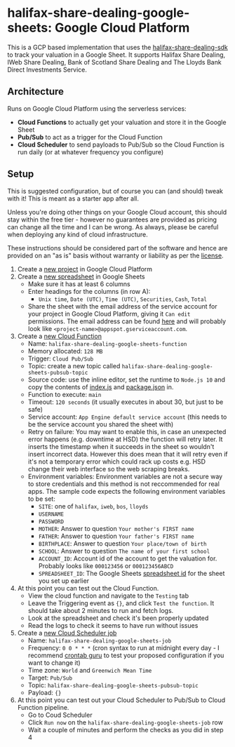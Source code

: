 # halifax-share-dealing-google-sheets: Google Cloud Platform

This is a GCP based implementation that uses the [halifax-share-dealing-sdk](https://github.com/domdomegg/halifax-share-dealing-sdk) to track your valuation in a Google Sheet. It supports Halifax Share Dealing, IWeb Share Dealing, Bank of Scotland Share Dealing and The Lloyds Bank Direct Investments Service.

## Architecture

Runs on Google Cloud Platform using the serverless services:
- **Cloud Functions** to actually get your valuation and store it in the Google Sheet
- **Pub/Sub** to act as a trigger for the Cloud Function
- **Cloud Scheduler** to send payloads to Pub/Sub so the Cloud Function is run daily (or at whatever frequency you configure)

## Setup

This is suggested configuration, but of course you can (and should) tweak with it! This is meant as a starter app after all.

Unless you're doing other things on your Google Cloud account, this should stay within the free tier - however no guarantees are provided as pricing can change all the time and I can be wrong. As always, please be careful when deploying any kind of cloud infrastructure.

These instructions should be considered part of the software and hence are provided on an "as is" basis without warranty or liability as per the [license](https://github.com/domdomegg/halifax-share-dealing-google-sheets/blob/master/LICENSE).

1. Create a [new project](https://console.cloud.google.com/projectcreate) in Google Cloud Platform
2. Create a [new spreadsheet](https://sheets.new) in Google Sheets
	- Make sure it has at least 6 columns
	- Enter headings for the columns (in row A):
		- `Unix time`, `Date (UTC)`, `Time (UTC)`, `Securities`, `Cash`, `Total`
	- Share the sheet with the email address of the service account for your project in Google Cloud Platform, giving it `Can edit` permissions. The email address can be found [here](https://console.cloud.google.com/iam-admin/serviceaccounts) and will probably look like `<project-name>@appspot.gserviceaccount.com`.
3. Create a [new Cloud Function](https://console.cloud.google.com/functions/add)
	- Name: `halifax-share-dealing-google-sheets-function`
	- Memory allocated: `128 MB`
	- Trigger: `Cloud Pub/Sub`
	- Topic: create a new topic called `halifax-share-dealing-google-sheets-pubsub-topic`
	- Source code: use the inline editor, set the runtime to `Node.js 10` and copy the contents of [index.js](https://raw.githubusercontent.com/domdomegg/halifax-share-dealing-google-sheets/master/google-cloud/index.js) and [package.json](https://raw.githubusercontent.com/domdomegg/halifax-share-dealing-google-sheets/master/google-cloud/package.json) in.
	- Function to execute: `main`
	- Timeout: `120 seconds` (it usually executes in about 30, but just to be safe)
	- Service account: `App Engine default service account` (this needs to be the service account you shared the sheet with)
	- Retry on failure: You may want to enable this, in case an unexpected error happens (e.g. downtime at HSD) the function will retry later. It inserts the timestamp when it succeeds in the sheet so wouldn't insert incorrect data. However this does mean that it will retry even if it's not a temporary error which could rack up costs e.g. HSD change their web interface so the web scraping breaks.
	- Environment variables: Environment variables are not a secure way to store credentials and this method is not reccommended for real apps. The sample code expects the following environment variables to be set:
		- `SITE`: one of `halifax`, `iweb`, `bos`, `lloyds`
		- `USERNAME`
		- `PASSWORD`
		- `MOTHER`: Answer to question `Your mother's FIRST name`
		- `FATHER`: Answer to question `Your father's FIRST name`
		- `BIRTHPLACE`: Answer to question `Your place/town of birth`
		- `SCHOOL`: Answer to question `The name of your first school`
		- `ACCOUNT_ID`: Account id of the account to get the valuation for. Probably looks like `000123456` or `000123456ABCD`
		- `SPREADSHEET_ID`: The Google Sheets [spreadsheet id](https://developers.google.com/sheets/api/guides/concepts#spreadsheet_id) for the sheet you set up earlier
4. At this point you can test out the Cloud Function.
	- View the cloud function and navigate to the `Testing` tab
	- Leave the Triggering event as `{}`, and click `Test the function`. It should take about 2 minutes to run and fetch logs.
	- Look at the spreadsheet and check it's been properly updated
	- Read the logs to check it seems to have run without issues
5. Create a [new Cloud Scheduler job](https://console.cloud.google.com/cloudscheduler/jobs/new)
	- Name: `halifax-share-dealing-google-sheets-job`
	- Frequency: `0 0 * * *` (cron syntax to run at midnight every day - I recommend [crontab guru](https://crontab.guru/every-night-at-midnight) to test your proposed configuration if you want to change it)
	- Time zone: `World` and `Greenwich Mean Time`
	- Target: `Pub/Sub`
	- Topic: `halifax-share-dealing-google-sheets-pubsub-topic`
	- Payload: `{}`
6. At this point you can test out your Cloud Scheduler to Pub/Sub to Cloud Function pipeline.
	- Go to Coud Scheduler
	- Click `Run now` on the `halifax-share-dealing-google-sheets-job` row
	- Wait a couple of minutes and perform the checks as you did in step 4